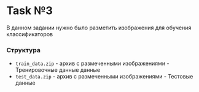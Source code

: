 # Task №3
В данном задании нужно было разметить изображения для обучения классификаторов
### Структура
* `train_data.zip` - архив с размеченными изображениями - Тренировочные данные данные
* `test_data.zip` - архив с размеченными изображениями - Тестовые данные 

